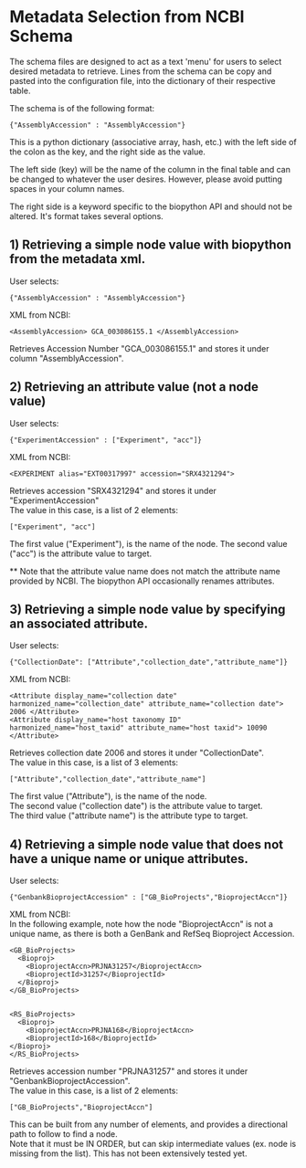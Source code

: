 # Metadata Selection from NCBI Schema

The schema files are designed to act as a text 'menu' for users to select desired metadata to retrieve. Lines from the schema can be copy and pasted into the configuration file, into the dictionary of their respective table.    

The schema is of the following format:    

    {"AssemblyAccession" : "AssemblyAccession"}    

This is a python dictionary (associative array, hash, etc.) with the left side of the colon as the key, and the right side as the value.    

The left side (key) will be the name of the column in the final table and can be changed to whatever the user desires. However, please avoid putting spaces in your column names.    

The right side is a keyword specific to the biopython API and should not be altered. It's format takes several options.    

## 1) Retrieving a simple node value with biopython from the metadata xml.

User selects:

    {"AssemblyAccession" : "AssemblyAccession"}

XML from NCBI:

    <AssemblyAccession> GCA_003086155.1 </AssemblyAccession>

Retrieves Accession Number "GCA_003086155.1" and stores it under column "AssemblyAccession".    


## 2) Retrieving an attribute value (not a node value)

User selects:
    
    {"ExperimentAccession" : ["Experiment", "acc"]}

XML from NCBI:    

    <EXPERIMENT alias="EXT00317997" accession="SRX4321294">

Retrieves accession "SRX4321294" and stores it under "ExperimentAccession"    
The value in this case, is a list of 2 elements:    

    ["Experiment", "acc"]
    
The first value ("Experiment"), is the name of the node.
The second value ("acc") is the attribute value to target.    

** Note that the attribute value name does not match the attribute name
provided by NCBI. The biopython API occasionally renames attributes.

## 3) Retrieving a simple node value by specifying an associated attribute.

User selects:

    {"CollectionDate": ["Attribute","collection_date","attribute_name"]}

XML from NCBI:
    
    <Attribute display_name="collection date" harmonized_name="collection_date" attribute_name="collection date"> 2006 </Attribute>
    <Attribute display_name="host taxonomy ID" harmonized_name="host_taxid" attribute_name="host taxid"> 10090 </Attribute>

Retrieves collection date 2006 and stores it under "CollectionDate".     
The value in this case, is a list of 3 elements:    

    ["Attribute","collection_date","attribute_name"]    
    
The first value ("Attribute"), is the name of the node.    
The second value ("collection date") is the attribute value to target.    
The third value ("attribute name") is the attribute type to target.    

## 4) Retrieving a simple node value that does not have a unique name or unique attributes.

User selects:    

    {"GenbankBioprojectAccession" : ["GB_BioProjects","BioprojectAccn"]}

XML from NCBI:    
In the following example, note how the node "BioprojectAccn" is not a unique name, as there is both a GenBank and RefSeq Bioproject Accession.    

    <GB_BioProjects>
      <Bioproj>
        <BioprojectAccn>PRJNA31257</BioprojectAccn>
        <BioprojectId>31257</BioprojectId>
      </Bioproj>
    </GB_BioProjects>

   
    <RS_BioProjects>
      <Bioproj>
        <BioprojectAccn>PRJNA168</BioprojectAccn>
        <BioprojectId>168</BioprojectId>
    </Bioproj>
    </RS_BioProjects>

Retrieves accession number "PRJNA31257" and stores it under "GenbankBioprojectAccession".    
The value in this case, is a list of 2 elements:    

    ["GB_BioProjects","BioprojectAccn"]

This can be built from any number of elements, and provides a directional path to follow to find a node.    
Note that it must be IN ORDER, but can skip intermediate values (ex. node <Bioproj> is missing from the list). This has not been extensively tested yet.    
